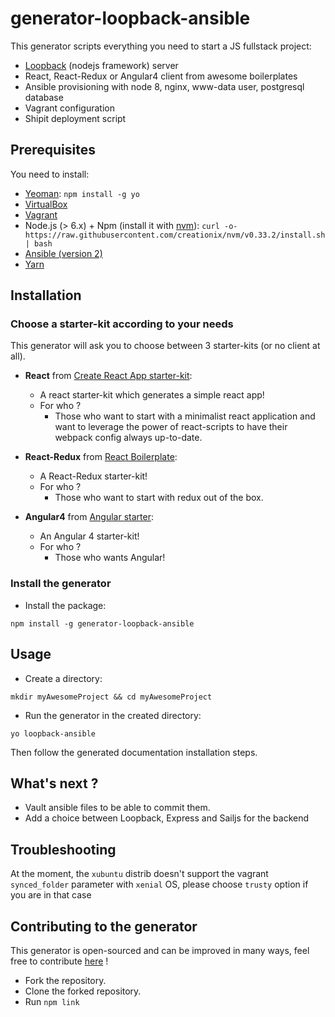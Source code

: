 # generator-loopback-ansible

This generator scripts everything you need to start a JS fullstack project:
- [Loopback](http://loopback.io/) (nodejs framework) server
- React, React-Redux or Angular4 client from awesome boilerplates
- Ansible provisioning with node 8, nginx, www-data user, postgresql database
- Vagrant configuration
- Shipit deployment script

## Prerequisites

You need to install:

+ [Yeoman](http://yeoman.io/): `npm install -g yo`
+ [VirtualBox](https://www.virtualbox.org/wiki/Downloads)
+ [Vagrant](https://www.vagrantup.com/downloads.html)
+ Node.js (> 6.x) + Npm (install it with [nvm](https://github.com/creationix/nvm)): `curl -o- https://raw.githubusercontent.com/creationix/nvm/v0.33.2/install.sh | bash`
+ [Ansible (version 2)](http://docs.ansible.com/ansible/intro_installation.html)
+ [Yarn](https://yarnpkg.com/en/docs/install)

## Installation


### Choose a starter-kit according to your needs

This generator will ask you to choose between 3 starter-kits (or no client at all).

- **React** from [Create React App starter-kit](https://github.com/facebookincubator/create-react-app):
  - A react starter-kit which generates a simple react app!
  - For who ?
    - Those who want to start with a minimalist react application and want to leverage the power of react-scripts to have their webpack config always up-to-date.


- **React-Redux** from [React Boilerplate](https://github.com/react-boilerplate/react-boilerplate):
  - A React-Redux starter-kit!
  - For who ?
      - Those who want to start with redux out of the box.


- **Angular4** from [Angular starter](https://github.com/AngularClass/angular-starter):
  - An Angular 4 starter-kit!
  - For who ?
    - Those who wants Angular!


### Install the generator

- Install the package:
```
npm install -g generator-loopback-ansible
```

## Usage

- Create a directory:
```
mkdir myAwesomeProject && cd myAwesomeProject
```

- Run the generator in the created directory:
```
yo loopback-ansible
```

Then follow the generated documentation installation steps.

## What's next ?

- Vault ansible files to be able to commit them.
- Add a choice between Loopback, Express and Sailjs for the backend

## Troubleshooting

At the moment, the `xubuntu` distrib doesn't support the vagrant `synced_folder` parameter with `xenial` OS, please choose `trusty` option if you are in that case

## Contributing to the generator

This generator is open-sourced and can be improved in many ways, feel free to contribute [here](https://github.com/tcheymol/generator-loopback-ansible) !

- Fork the repository.
- Clone the forked repository.
- Run `npm link`
